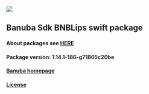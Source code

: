 [![](https://www.banuba.com/hubfs/Banuba_November2018/Images/Banuba%20SDK.png)](https://docs.banuba.com/face-ar-sdk-v1/ios/ios_overview)

## Banuba Sdk BNBLips swift package

#### About packages see [HERE](https://docs.banuba.com/face-ar-sdk-v1/ios/ios_packages)

#### Package version: **1.14.1-186-g71865c20be**

#### **[Banuba homepage](https://banuba.com)**

#### **[License](https://www.banuba.com/terms)**
